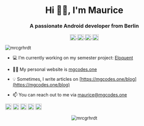 <h1 align="center">Hi 👋🏼, I'm Maurice</h1>
<h3 align="center">A passionate Android developer from Berlin</h3>

<p align="center">
  <a href="https://dev.to/mrcgrhrdt" target="blank"><img align="center" src="https://cdn.jsdelivr.net/npm/simple-icons@3.0.1/icons/dev-dot-to.svg" alt="mrcgrhrdt" height="20" width="20" />
  </a>  
  <a href="https://twitter.com/mrcgrhrdt" target="blank"><img align="center" src="https://cdn.jsdelivr.net/npm/simple-icons@3.0.1/icons/twitter.svg" alt="mrcgrhrdt" height="20" width="20" />
  </a>  
  <a href="https://linkedin.com/in/maurice-gerhardt-840b39171" target="blank"><img align="center" src="https://cdn.jsdelivr.net/npm/simple-icons@3.0.1/icons/linkedin.svg" alt="maurice-gerhardt-840b39171" height="20" width="20" />
  </a>  
  <a href="https://instagram.com/mrcgrhrdt" target="blank"><img align="center" src="https://cdn.jsdelivr.net/npm/simple-icons@3.0.1/icons/instagram.svg" alt="mrcgrhrdt" height="20" width="20" />
  </a>
</p>

<p><img src="https://komarev.com/ghpvc/?username=mrcgrhrdt" alt="mrcgrhrdt" /></p>

- 💻 I’m currently working on my semester project: [Eloquent](https://github.com/Eloquent-Team/Eloquent-Android)

- ✌🏼 My personal website is [mgcodes.one](mgcodes.one)

- 💡 Sometimes, I write articles on [https://mgcodes.one/blog](https://mgcodes.one/blog)

- 📫 You can reach out to me via maurice@mgcodes.one


<p align="left">
  <img src="https://konpa.github.io/devicon/devicon.git/icons/android/android-original-wordmark.svg" alt="android" width="20" height="20"/>
  <img src="https://konpa.github.io/devicon/devicon.git/icons/css3/css3-original-wordmark.svg" alt="css3" width="20" height="20"/>
  <img src="https://konpa.github.io/devicon/devicon.git/icons/html5/html5-original-wordmark.svg" alt="html5" width="20" height="20"/>
  <img src="https://konpa.github.io/devicon/devicon.git/icons/java/java-original-wordmark.svg" alt="java" width="20" height="20"/>
  <img src="https://konpa.github.io/devicon/devicon.git/icons/swift/swift-original-wordmark.svg" alt="swift" width="20" height="20"/></p><p align="center">
  <img src="https://github-readme-stats.vercel.app/api?username=mrcgrhrdt&show_icons=true" alt="mrcgrhrdt" />
</p>
